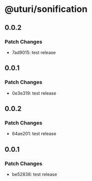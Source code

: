 # @uturi/sonification

## 0.0.2

### Patch Changes

- 7ad9015: test release

## 0.0.1

### Patch Changes

- 0e3e319: test release

## 0.0.2

### Patch Changes

- 64ae201: test release

## 0.0.1

### Patch Changes

- be52838: test release
